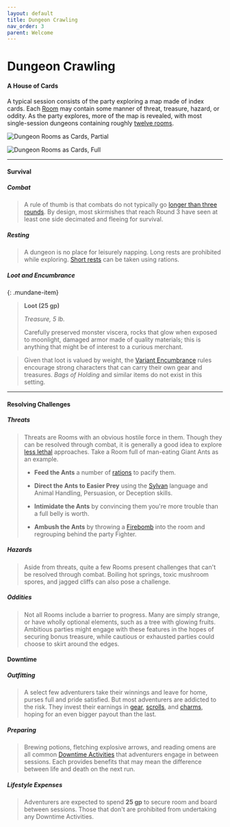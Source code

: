 ```yaml
---
layout: default
title: Dungeon Crawling
nav_order: 3
parent: Welcome
---
```


# Dungeon Crawling

#### A House of Cards

A typical session consists of the party exploring a map made of index cards. Each [Room](../gm_guide/rooms/rooms) may contain some manner of threat, treasure, hazard, or oddity. As the party explores, more of the map is revealed, with most single-session dungeons containing roughly [twelve rooms](../gm_guide/rooms/twelve_room_dungeon).

![Dungeon Rooms as Cards, Partial](../../../assets/img/dungeon_01.jpg)

![Dungeon Rooms as Cards, Full](../../../assets/img/dungeon_02.jpg)


---


#### Survival

##### Combat

> A rule of thumb is that combats do not typically go [longer than three rounds](../gm_guide/combat/combat). By design, most skirmishes that reach Round 3 have seen at least one side decimated and fleeing for survival.

##### Resting

> A dungeon is no place for leisurely napping. Long rests are prohibited while exploring. [Short rests](../adventuring/resting) can be taken using rations.

##### Loot and Encumbrance

{: .mundane-item}
> **Loot (25 gp)**
>
> *Treasure, 5 lb.*
>
> Carefully preserved monster viscera, rocks that glow when exposed to moonlight, damaged armor made of quality materials; this is anything that might be of interest to a curious merchant.

> Given that loot is valued by weight, the [Variant Encumbrance](../adventuring/encumbrance) rules encourage strong characters that can carry their own gear and treasures. *Bags of Holding* and similar items do not exist in this setting.

---

#### Resolving Challenges

##### Threats 
> Threats are Rooms with an obvious hostile force in them. Though they can be resolved through combat, it is generally a good idea to explore [less lethal](../gm_guide/combat/combat) approaches. Take a Room full of man-eating Giant Ants as an example.
>
> * **Feed the Ants** a number of [rations](../../data/items/rations) to pacify them.
>
> * **Direct the Ants to Easier Prey** using the [Sylvan](../adventuring/languages#sylvan) language and Animal Handling, Persuasion, or Deception skills.
> 
> * **Intimidate the Ants** by convincing them you're more trouble than a full belly is worth.
> 
> * **Ambush the Ants** by throwing a [Firebomb](../gear/alchemics) into the room and regrouping behind the party Fighter.

##### Hazards

> Aside from threats, quite a few Rooms present challenges that can't be resolved through combat. Boiling hot springs, toxic mushroom spores, and jagged cliffs can also pose a challenge.

##### Oddities

> Not all Rooms include a barrier to progress. Many are simply strange, or have wholly optional elements, such as a tree with glowing fruits. Ambitious parties might engage with these features in the hopes of securing bonus treasure, while cautious or exhausted parties could choose to skirt around the edges.
 
#### Downtime

##### Outfitting

> A select few adventurers take their winnings and leave for home, purses full and pride satisfied. But most adventurers are addicted to the risk. They invest their earnings in [gear](../gear/index), [scrolls](../gear/scrolls), and [charms](../gear/charms), hoping for an even bigger payout than the last.

##### Preparing

> Brewing potions, fletching explosive arrows, and reading omens are all common [Downtime Activities](../adventuring/downtime) that adventurers engage in between sessions. Each provides benefits that may mean the difference between life and death on the next run.

##### Lifestyle Expenses

> Adventurers are expected to spend **25 gp** to secure room and board between sessions. Those that don't are prohibited from undertaking any Downtime Activities.